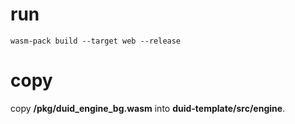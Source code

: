 # run  
```
wasm-pack build --target web --release  
```

# copy  
copy **/pkg/duid_engine_bg.wasm** into **duid-template/src/engine**.  
